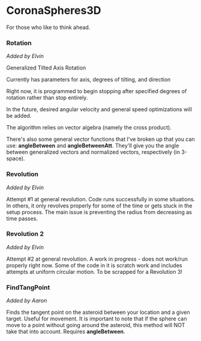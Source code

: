 CoronaSpheres3D
===============

For those who like to think ahead.

### Rotation

*Added by Elvin* 

Generalized Tilted Axis Rotation

Currently has parameters for axis, degrees of tilting, and direction

Right now, it is programmed to begin stopping after specified degrees of rotation rather than stop entirely.

In the future, desired angular velocity and general speed optimizations will be added.

The algorithm relies on vector algebra (namely the cross product). 

There's also some general vector functions that I've broken up that you can use: **angleBetween** and **angleBetweenAtt**.
They'll give you the angle between generalized vectors and normalized vectors, respectively (in 3-space). 

### Revolution

*Added by Elvin* 

Attempt #1 at general revolution. 
Code runs successfully in some situations.
In others, it only revolves properly for some of the time or gets stuck in the setup process. 
The main issue is preventing the radius from decreasing as time passes.

### Revolution 2

*Added by Elvin* 

Attempt #2 at general revolution.
A work in progress - does not work/run properly right now. 
Some of the code in it is scratch work and includes attempts at uniform circular motion. 
To be scrapped for a Revolution 3! 

### FindTangPoint

*Added by Aaron* 

Finds the tangent point on the asteroid between your location and a given target. Useful for movement. It is important to note that if the sphere can move to a point without going around the asteroid, this method will NOT take that into account. Requires **angleBetween**.




